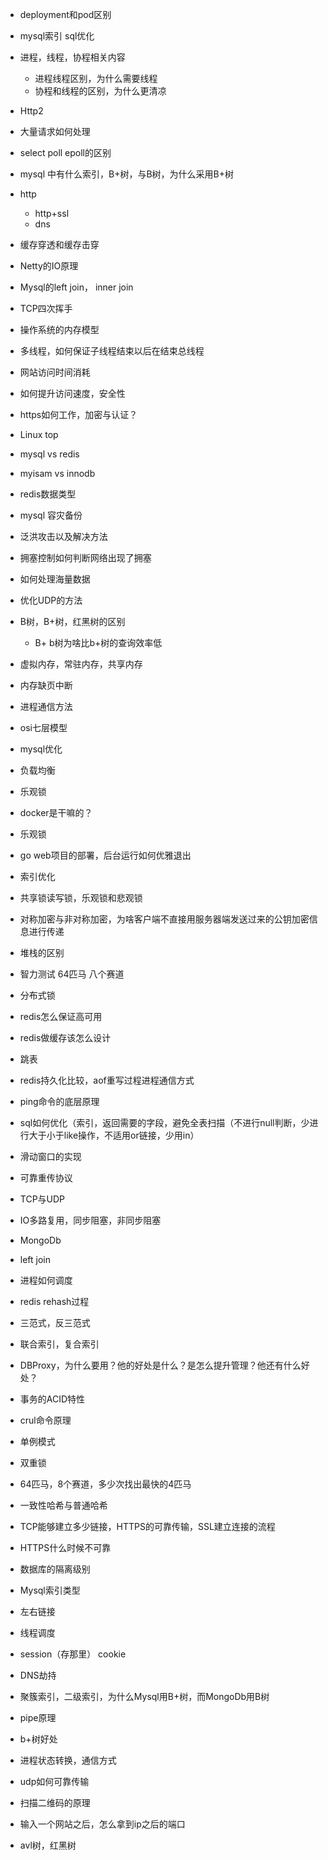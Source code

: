 - deployment和pod区别

- mysql索引 sql优化

- 进程，线程，协程相关内容

  - 进程线程区别，为什么需要线程
  - 协程和线程的区别，为什么更清凉

- Http2

- 大量请求如何处理

- select poll epoll的区别

-  mysql 中有什么索引，B+树，与B树，为什么采用B+树

- http

  - http+ssl
  - dns

- 缓存穿透和缓存击穿

- Netty的IO原理

- Mysql的left join， inner join

- TCP四次挥手

- 操作系统的内存模型

- 多线程，如何保证子线程结束以后在结束总线程

- 网站访问时间消耗

- 如何提升访问速度，安全性

- https如何工作，加密与认证？

- Linux top

- mysql vs redis

- myisam vs innodb

- redis数据类型

- mysql 容灾备份

- 泛洪攻击以及解决方法

- 拥塞控制如何判断网络出现了拥塞

- 如何处理海量数据

- 优化UDP的方法

- B树，B+树，红黑树的区别

  - B+ b树为啥比b+树的查询效率低

- 虚拟内存，常驻内存，共享内存

- 内存缺页中断

- 进程通信方法

- osi七层模型

- mysql优化

- 负载均衡

- 乐观锁

- docker是干嘛的？

- 乐观锁

- go web项目的部署，后台运行如何优雅退出

- 索引优化

- 共享锁读写锁，乐观锁和悲观锁

- 对称加密与非对称加密，为啥客户端不直接用服务器端发送过来的公钥加密信息进行传递

- 堆栈的区别

- 智力测试 64匹马 八个赛道

- 分布式锁

- redis怎么保证高可用

- redis做缓存该怎么设计

- 跳表

- redis持久化比较，aof重写过程进程通信方式

- ping命令的底层原理

- sql如何优化（索引，返回需要的字段，避免全表扫描（不进行null判断，少进行大于小于like操作，不适用or链接，少用in）

- 滑动窗口的实现

- 可靠重传协议

- TCP与UDP

- IO多路复用，同步阻塞，非同步阻塞

- MongoDb

- left join

- 进程如何调度

- redis rehash过程

- 三范式，反三范式

- 联合索引，复合索引

- DBProxy，为什么要用？他的好处是什么？是怎么提升管理？他还有什么好处？

- 事务的ACID特性

- crul命令原理

- 单例模式

- 双重锁

- 64匹马，8个赛道，多少次找出最快的4匹马

- 一致性哈希与普通哈希

- TCP能够建立多少链接，HTTPS的可靠传输，SSL建立连接的流程

- HTTPS什么时候不可靠

- 数据库的隔离级别

- Mysql索引类型

- 左右链接

- 线程调度

- session（存那里） cookie

- DNS劫持

- 聚簇索引，二级索引，为什么Mysql用B+树，而MongoDb用B树

- pipe原理

- b+树好处

- 进程状态转换，通信方式

- udp如何可靠传输

- 扫描二维码的原理

- 输入一个网站之后，怎么拿到ip之后的端口

- avl树，红黑树

  

